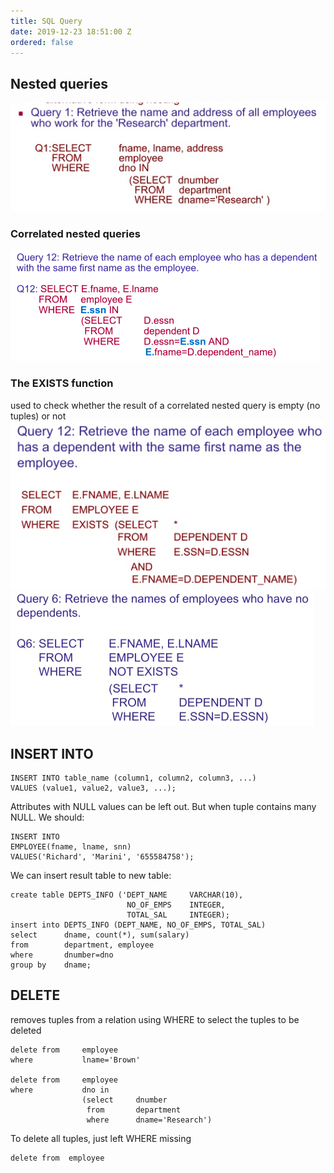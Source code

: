 ```yaml
---
title: SQL Query
date: 2019-12-23 18:51:00 Z
ordered: false
---
```


## Nested queries

![](/assets/img/img_15766624229412.jpg)

### Correlated nested queries

![Screen Shot 2019-12-18 at 10.45.50](/assets/img/img_Screen%20Shot%202019-12-18%20at%2010.45.50.png)

### The EXISTS function

used to check whether the result of a correlated nested query is empty (no tuples) or not
![](/assets/img/img_15766630548457.jpg)
![](/assets/img/img_15766631010888.jpg)

## INSERT INTO

```
INSERT INTO table_name (column1, column2, column3, ...)
VALUES (value1, value2, value3, ...);
```

Attributes with NULL values can be left out. But when tuple contains many NULL. We should:

```
INSERT INTO
EMPLOYEE(fname, lname, snn)
VALUES('Richard', 'Marini', '655584758');
```

We can insert result table to new table:

```
create table DEPTS_INFO ('DEPT_NAME     VARCHAR(10),
                          NO_OF_EMPS    INTEGER,
                          TOTAL_SAL     INTEGER);
insert into DEPTS_INFO (DEPT_NAME, NO_OF_EMPS, TOTAL_SAL)
select      dname, count(*), sum(salary)
from        department, employee
where       dnumber=dno
group by    dname;
```

## DELETE

removes tuples from a relation using WHERE to select the tuples to be deleted

```
delete from     employee
where           lname='Brown'

delete from     employee
where           dno in
                (select     dnumber
                 from       department
                 where      dname='Research')
```

To delete all tuples, just left WHERE missing

```
delete from  employee
```
